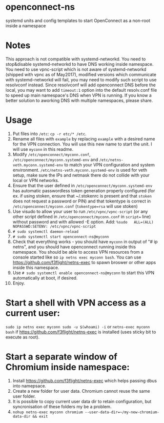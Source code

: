# openconnect-ns
systemd units and config templates to start OpenConnect as a non-root inside a namespace

# Notes
This approach is not compatible with systemd-networkd. You need to stop&disable systemd-networkd to have DNS working inside namespace. You need to use vpnc-script which is not aware of systemd-networkd (shipped with vpnc as of May2017), modified versions which communicate with systemd-networkd will fail, you may need to modify such script to use resolvconf instead.
Since resolvconf will add openconnect DNS before the local, you may want to add `timeout:1` option into the default resolv.conf file to speed up main namespace's DNS when VPN is running. If you know a better solution to aworking DNS with multiple namespaces, please share.

# Usage
1. Put files into `/etc`: `cp -r etc/* /etc`.
2. Rename all files with `example` by replacing `example` with a desired name for the VPN connection. You will use this new name to start the unit. I will use `myconn` in this readme.
3. Modify `/etc/openconnect/myconn.conf`, `/etc/openconnect/myconn.systemd-env` and `/etc/netns-veth.myconn.systemd-env` to match your VPN configuration and system environment. `/etc/netns-veth.myconn.systemd-env` is used for veth setup, make sure the IPs and netmask there do not collide with your local or VPN networks.
4. Ensure that the user defined in `/etc/openconnect/myconn.systemd-env` has automatic passwordless token generation properly configured (for ex. if using stoken, ensure that ~/.stokenrc is present and that `stoken` does not request a password or PIN) and that tokentype is correct in `/etc/openconnect/myconn.conf` (`tokentype=rsa` will use stoken)
5. Use visudo to allow your user to run `/etc/vpnc/vpnc-script` (or any other script defined in `/etc/openconnect/myconn.conf` in `script=` line) without password and with allowed -E option. Add: `%sudo   ALL=(ALL) NOPASSWD:SETENV: /etc/vpnc/vpnc-script`
6. `# sudo systemctl daemon-reload`
7. `# sudo systemctl start openconnect-ns@myconn`
8. Check that everything works - you should have `myconn` in output of "# ip netns", and you should have openconnect running inside this namespace. You should be able to access VPN resources from a console started like so `ip netns exec myconn bash`. You can use https://github.com/f3flight/netns-exec to spawn broswer or other apps inside this namespace.
9. Use `# sudo systemctl enable openconnect-ns@myconn` to start this VPN automatically at boot, if desired.
10. Enjoy.

# Start a shell with VPN access as a current user:
`sudo ip netns exec myconn sudo -u $(whoami) -i`
or
`netns-exec myconn bash` if https://github.com/f3flight/netns-exec is installed (uses sticky bit to execute as root).

# Start a separate window of Chromium inside namespace:
1. Install https://github.com/f3flight/netns-exec which helps passing dbus into namepsace.
2. Create a new folder for user data. Chromium cannot reuse the same user folder.
3. It is possible to copy current user data dir to retain configuration, but syncronisation of these folders my be a problem.
4. `nohup netns-exec myconn chromium --user-data-dir=~/my-new-chromium-data-dir && exit`
